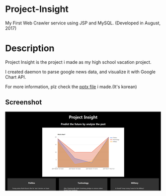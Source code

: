 # Project-Insight
My First Web Crawler service using JSP and MySQL. (Developed in August, 2017)

# Description
Project Insight is the project i made as my high school vacation project.

I created daemon to parse google news data, and visualize it with Google Chart API.

For more information, plz check the [pptx file](https://github.com/skyil7/Project-Insight/blob/master/Project%20Insight_%EB%B3%B4%EA%B3%A0%EC%84%9C_%EB%B0%B1%EC%A7%80%EC%98%A4.pptx) i made.(It's korean)

## Screenshot
![img](/screenshot.png)

